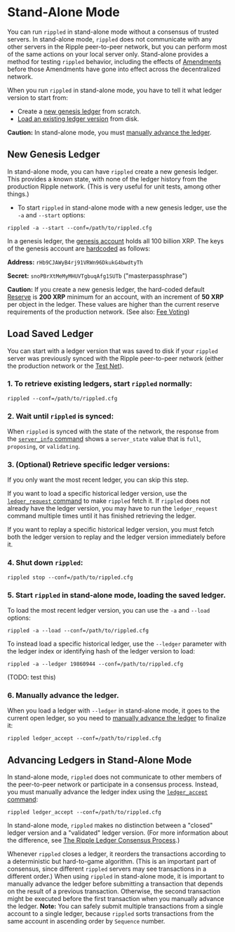 Stand-Alone Mode
===============================================================================

You can run `rippled` in stand-alone mode without a consensus of trusted servers. In stand-alone mode, `rippled` does not communicate with any other servers in the Ripple peer-to-peer network, but you can perform most of the same actions on your local server only. Stand-alone provides a method for testing `rippled` behavior, including the effects of [Amendments](concept-amendments.html) before those Amendments have gone into effect across the decentralized network.

When you run `rippled` in stand-alone mode, you have to tell it what ledger version to start from:

* Create a [new genesis ledger](#new-genesis-ledger) from scratch.
* [Load an existing ledger version](#load-saved-ledger) from disk.

**Caution:** In stand-alone mode, you must [manually advance the ledger](#advancing-ledgers-in-stand-alone-mode).

New Genesis Ledger
-------------------------------------------------------------------------------
In stand-alone mode, you can have `rippled` create a new genesis ledger. This provides a known state, with none of the ledger history from the production Ripple network. (This is very useful for unit tests, among other things.)

* To start `rippled` in stand-alone mode with a new genesis ledger, use the `-a` and `--start` options:

```
rippled -a --start --conf=/path/to/rippled.cfg
```

In a genesis ledger, the [genesis account](reference-rippled.html#special-addresses) holds all 100 billion XRP. The keys of the genesis account are [hardcoded](https://github.com/ripple/rippled/blob/94ed5b3a53077d815ad0dd65d490c8d37a147361/src/ripple/app/ledger/Ledger.cpp#L184) as follows:

**Address:** `rHb9CJAWyB4rj91VRWn96DkukG4bwdtyTh`

**Secret:** `snoPBrXtMeMyMHUVTgbuqAfg1SUTb` ("masterpassphrase")

**Caution:** If you create a new genesis ledger, the hard-coded default [Reserve](concept-reserves.html) is **200 XRP** minimum for an account, with an increment of **50 XRP** per object in the ledger. These values are higher than the current reserve requirements of the production network. (See also: [Fee Voting](concept-fee-voting.html))


Load Saved Ledger
-------------------------------------------------------------------------------
You can start with a ledger version that was saved to disk if your `rippled` server was previously synced with the Ripple peer-to-peer network (either the production network or the [Test Net](tutorial-rippled-setup.html#parallel-networks)).

### 1. To retrieve existing ledgers, start `rippled` normally: ###

```
rippled --conf=/path/to/rippled.cfg
```

### 2. Wait until `rippled` is synced: ###

When `rippled` is synced with the state of the network, the response from the [`server_info` command](reference-rippled.html#server-info) shows a `server_state` value that is `full`, `proposing`, or `validating`.

### 3. (Optional) Retrieve specific ledger versions: ###

If you only want the most recent ledger, you can skip this step.

If you want to load a specific historical ledger version, use the [`ledger_request` command](reference-rippled.html#ledger-request) to make `rippled` fetch it. If `rippled` does not already have the ledger version, you may have to run the `ledger_request` command multiple times until it has finished retrieving the ledger.

If you want to replay a specific historical ledger version, you must fetch both the ledger version to replay and the ledger version immediately before it.

### 4. Shut down `rippled`: ###

```
rippled stop --conf=/path/to/rippled.cfg
```

### 5. Start `rippled` in stand-alone mode, loading the saved ledger.

To load the most recent ledger version, you can use the `-a` and `--load` options:

```
rippled -a --load --conf=/path/to/rippled.cfg
```

To instead load a specific historical ledger, use the ``--ledger`` parameter with the ledger index or identifying hash of the ledger version to load:

```
rippled -a --ledger 19860944 --conf=/path/to/rippled.cfg
```

<span class='draft-comment'>(TODO: test this)</span>

### 6. Manually advance the ledger. ###

When you load a ledger with `--ledger` in stand-alone mode, it goes to the current open ledger, so you need to [manually advance the ledger](#advancing-ledgers-in-stand-alone-mode) to finalize it:

```
rippled ledger_accept --conf=/path/to/rippled.cfg
```


Advancing Ledgers in Stand-Alone Mode
-------------------------------------------------------------------------------

In stand-alone mode, `rippled` does not communicate to other members of the peer-to-peer network or participate in a consensus process. Instead, you must manually advance the ledger index using the [`ledger_accept` command](reference-rippled.html#ledger-accept):

```
rippled ledger_accept --conf=/path/to/rippled.cfg
```

In stand-alone mode, `rippled` makes no distinction between a "closed" ledger version and a "validated" ledger version. (For more information about the difference, see [The Ripple Ledger Consensus Process](https://ripple.com/knowledge_center/the-ripple-ledger-consensus-process/).)

Whenever `rippled` closes a ledger, it reorders the transactions according to a deterministic but hard-to-game algorithm. (This is an important part of consensus, since different `rippled` servers may see transactions in a different order.) When using `rippled` in stand-alone mode, it is important to manually advance the ledger before submitting a transaction that depends on the result of a previous transaction. Otherwise, the second transaction might be executed before the first transaction when you manually advance the ledger. **Note:** You can safely submit multiple transactions from a single account to a single ledger, because `rippled` sorts transactions from the same account in ascending order by `Sequence` number.
